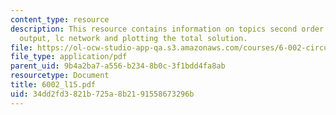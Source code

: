 ```yaml
---
content_type: resource
description: This resource contains information on topics second order systems, observed
  output, lc network and plotting the total solution.
file: https://ol-ocw-studio-app-qa.s3.amazonaws.com/courses/6-002-circuits-and-electronics-spring-2007/34dd2fd3821b725a8b2191558673296b_6002_l15.pdf
file_type: application/pdf
parent_uid: 9b4a2ba7-a556-b234-8b0c-3f1bdd4fa8ab
resourcetype: Document
title: 6002_l15.pdf
uid: 34dd2fd3-821b-725a-8b21-91558673296b
---
```

